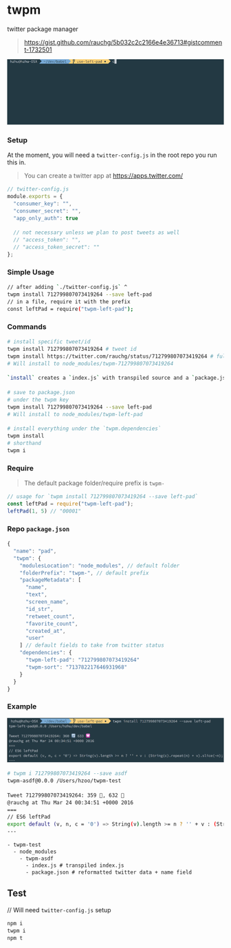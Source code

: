 twpm
====

twitter package manager

>https://gist.github.com/rauchg/5b032c2c2166e4e36713#gistcomment-1732501

[![](twpm.gif)](https://twitter.com/rauchg/status/712799807073419264)

### Setup

At the moment, you will need a `twitter-config.js` in the root repo you run this in.

> You can create a twitter app at https://apps.twitter.com/

```js
// twitter-config.js
module.exports = {
  "consumer_key": "",
  "consumer_secret": "",
  "app_only_auth": true

  // not necessary unless we plan to post tweets as well
  // "access_token": "",
  // "access_token_secret": ""
};
```

### Simple Usage

```bash
// after adding `./twitter-config.js` ^
twpm install 712799807073419264 --save left-pad
// in a file, require it with the prefix
const leftPad = require("twpm-left-pad");
```

### Commands

```bash
# install specific tweet/id
twpm install 712799807073419264 # tweet id
twpm install https://twitter.com/rauchg/status/712799807073419264 # full url
# Will install to node_modules/twpm-712799807073419264

`install` creates a `index.js` with transpiled source and a `package.json` with metadata (including the original source).

# save to package.json
# under the twpm key
twpm install 712799807073419264 --save left-pad
# Will install to node_modules/twpm-left-pad

# install everything under the `twpm.dependencies`
twpm install
# shorthand
twpm i
```

### Require

> The default package folder/require prefix is `twpm-`

```js
// usage for `twpm install 712799807073419264 --save left-pad`
const leftPad = require("twpm-left-pad");
leftPad(1, 5) // "00001"
```

### Repo `package.json`

```js
{
  "name": "pad",
  "twpm": {
    "modulesLocation": "node_modules", // default folder
    "folderPrefix": "twpm-", // default prefix
    "packageMetadata": [
      "name",
      "text",
      "screen_name",
      "id_str",
      "retweet_count",
      "favorite_count",
      "created_at",
      "user"
    ] // default fields to take from twitter status
    "dependencies": {
      "twpm-left-pad": "712799807073419264"
      "twpm-sort": "713782217646931968"
    }
  }
}
```

### Example

![left-pad](left-pad.png)

```bash
# twpm i 712799807073419264 --save asdf
twpm-asdf@0.0.0 /Users/hzoo/twpm-test

Tweet 712799807073419264: 359 🔄, 632 💟
@rauchg at Thu Mar 24 00:34:51 +0000 2016
===
// ES6 leftPad
export default (v, n, c = '0') => String(v).length >= n ? '' + v : (String(c).repeat(n) + v).slice(-n);
---
```

```
- twpm-test
  - node_modules
    - twpm-asdf
      - index.js # transpiled index.js
      - package.json # reformatted twitter data + name field
```

## Test
// Will need `twitter-config.js` setup
```bash
npm i
twpm i
npm t
```
